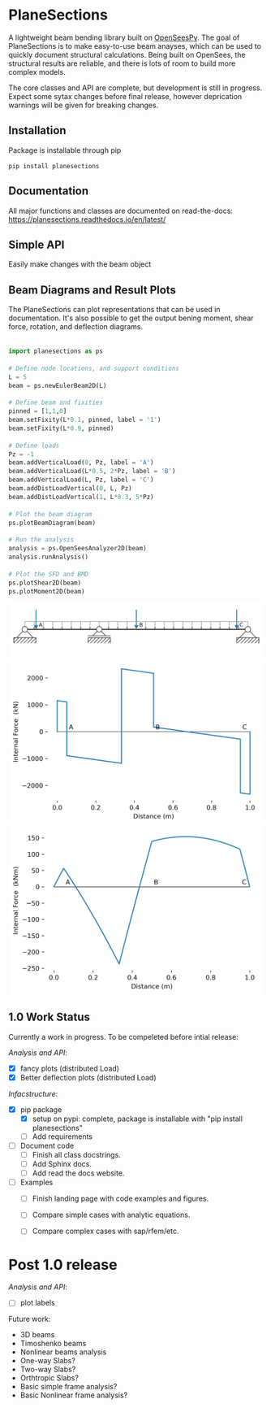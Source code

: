 # PlaneSections
A lightweight beam bending library built on [OpenSeesPy](https://github.com/zhuminjie/OpenSeesPy).
The goal of PlaneSections is to make easy-to-use beam anayses, which can be used to quickly document structural calculations.
Being built on OpenSees, the structural results are reliable, and there is lots of room to build more complex models.

The core classes and API are complete, but development is still in progress. Expect some sytax changes before final release, however deprication warnings
will be given for breaking changes.


## Installation
Package is installable through pip
```
pip install planesections
```

## Documentation
All major functions and classes are documented on read-the-docs: https://planesections.readthedocs.io/en/latest/

## Simple API
Easily make changes with the beam object


## Beam Diagrams and Result Plots
The PlaneSections can plot representations that can be used in documentation.
It's also possible to get the output bening moment, shear force, rotation, and deflection diagrams.

``` Python

import planesections as ps

# Define node locations, and support conditions
L = 5
beam = ps.newEulerBeam2D(L)

# Define beam and fixities
pinned = [1,1,0]
beam.setFixity(L*0.1, pinned, label = '1')
beam.setFixity(L*0.9, pinned)

# Define loads
Pz = -1
beam.addVerticalLoad(0, Pz, label = 'A')
beam.addVerticalLoad(L*0.5, 2*Pz, label = 'B')
beam.addVerticalLoad(L, Pz, label = 'C')
beam.addDistLoadVertical(0, L, Pz)
beam.addDistLoadVertical(1, L*0.3, 5*Pz)

# Plot the beam diagram
ps.plotBeamDiagram(beam)

# Run the analysis
analysis = ps.OpenSeesAnalyzer2D(beam)
analysis.runAnalysis()

# Plot the SFD and BMD
ps.plotShear2D(beam)
ps.plotMoment2D(beam)
```

<p align="center">
  <img src="doc/img/Beam Image 2.png">
  <img src="doc/img/Beam Image 2 SFD.png">
  <img src="doc/img/Beam Image 2 BMD.png">
</p>

## 1.0 Work Status
Currently a work in progress. To be compeleted before intial release:

*Analysis and API*:
- [x] fancy plots (distributed Load)
- [x] Better deflection plots (distributed Load)

*Infacstructure*:
- [x] pip package
  - [x] setup on pypi: complete, package is installable with "pip install planesections"
  - [ ] Add requirements
- [ ] Document code
  - [ ] Finish all class docstrings.
  - [ ] Add Sphinx docs.
  - [ ] Add read the docs website.
- [ ] Examples
  - [ ] Finish landing page with code examples and figures.
  - [ ] Compare simple cases with analytic equations.
  - [ ] Compare complex cases with sap/rfem/etc.


# Post 1.0 release
*Analysis and API*:
- [ ] plot labels



Future work:
 - 3D beams
 - Timoshenko beams
 - Nonlinear beams analysis
 - One-way Slabs?
 - Two-way Slabs?
 - Orthtropic Slabs?
 - Basic simple frame analysis?
 - Basic Nonlinear frame analysis?

